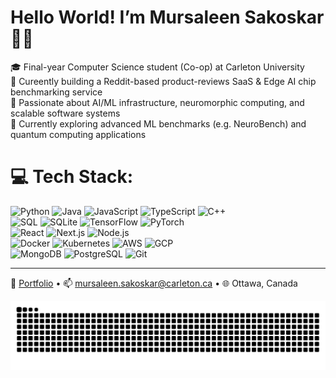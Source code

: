# Hello World! I’m Mursaleen Sakoskar 👋🏼
🎓 Final-year Computer Science student (Co-op) at Carleton University  
💼 Cureently building a Reddit-based product-reviews SaaS & Edge AI chip benchmarking service  
🤖 Passionate about AI/ML infrastructure, neuromorphic computing, and scalable software systems  
🌱 Currently exploring advanced ML benchmarks (e.g. NeuroBench) and quantum computing applications  

# 💻 Tech Stack:
![Python](https://img.shields.io/badge/python-3776AB?style=for-the-badge&logo=python&logoColor=white) ![Java](https://img.shields.io/badge/java-%23ED8B00?style=for-the-badge&logo=openjdk&logoColor=white) ![JavaScript](https://img.shields.io/badge/javascript-%23F7DF1E?style=for-the-badge&logo=javascript&logoColor=black) ![TypeScript](https://img.shields.io/badge/typescript-%23007ACC.svg?style=for-the-badge&logo=typescript&logoColor=white) ![C++](https://img.shields.io/badge/c++-%2300599C?style=for-the-badge&logo=cplusplus&logoColor=white)  
![SQL](https://img.shields.io/badge/SQL-%23007ACC?style=for-the-badge&logo=mysql&logoColor=white) ![SQLite](https://img.shields.io/badge/SQLite-003B57?style=for-the-badge&logo=sqlite&logoColor=white) ![TensorFlow](https://img.shields.io/badge/TensorFlow-%23FF6F00?style=for-the-badge&logo=tensorflow&logoColor=white) ![PyTorch](https://img.shields.io/badge/pytorch-%23EE4C2C?style=for-the-badge&logo=pytorch&logoColor=white)  
![React](https://img.shields.io/badge/react-%2320232a?style=for-the-badge&logo=react&logoColor=%2361DAFB) ![Next.js](https://img.shields.io/badge/next.js-black?style=for-the-badge&logo=next.js&logoColor=white) ![Node.js](https://img.shields.io/badge/node.js-6DA55F?style=for-the-badge&logo=node.js&logoColor=white)  
![Docker](https://img.shields.io/badge/docker-%230db7ed?style=for-the-badge&logo=docker&logoColor=white) ![Kubernetes](https://img.shields.io/badge/kubernetes-%23326CE5?style=for-the-badge&logo=kubernetes&logoColor=white) ![AWS](https://img.shields.io/badge/aws-%23FF9900?style=for-the-badge&logo=amazon-aws&logoColor=white) ![GCP](https://img.shields.io/badge/GoogleCloud-%234285F4.svg?style=for-the-badge&logo=google-cloud&logoColor=white)  
![MongoDB](https://img.shields.io/badge/mongodb-%234ea94b?style=for-the-badge&logo=mongodb&logoColor=white) ![PostgreSQL](https://img.shields.io/badge/postgresql-%23316192?style=for-the-badge&logo=postgresql&logoColor=white) ![Git](https://img.shields.io/badge/git-%23F05032?style=for-the-badge&logo=git&logoColor=white)

---
🔗 [Portfolio](https://github.com/Mursaleen7) • 📫 mursaleen.sakoskar@carleton.ca • 🌐 Ottawa, Canada  

<picture>
  <source media="(prefers-color-scheme: dark)" srcset="https://raw.githubusercontent.com/Mursaleen7/Mursaleen7/output/github-snake-dark.svg" />
  <source media="(prefers-color-scheme: light)" srcset="https://raw.githubusercontent.com/Mursaleen7/Mursaleen7/output/github-snake.svg" />
  <img alt="github-snake" src="https://raw.githubusercontent.com/Mursaleen7/Mursaleen7/output/github-snake.svg" />
</picture>
